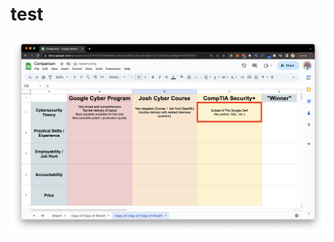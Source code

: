 # test

![This is my image](https://github.com/joshmadakor1/test/blob/main/sec-plus-theory.png?raw=true)
